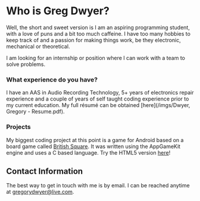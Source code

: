 # Who is Greg Dwyer?

Well, the short and sweet version is I am an aspiring programming student, with a love of puns and a bit too much caffeine.
I have too many hobbies to keep track of and a passion for making things work, be they electronic, mechanical or theoretical.

I am looking for an internship or position where I can work with a team to solve problems.

### What experience do you have?
I have an AAS in Audio Recording Technology, 5+ years of electronics repair experience and a couple of years of self taught coding experience prior to my current education. My full résumé can be obtained [here](/imgs/Dwyer, Gregory - Resume.pdf).

### Projects
My biggest coding project at this point is a game for Android based on a board game called [British Square](https://play.google.com/store/apps/details?id=firstfrontiergames.britishsquare.apk). It was written using the AppGameKit engine and uses a C based language. Try the HTML5 version [here](/HTML5/British_Squares.html)!

## Contact Information
The best way to get in touch with me is by email. I can be reached anytime at gregorydwyer@live.com.
